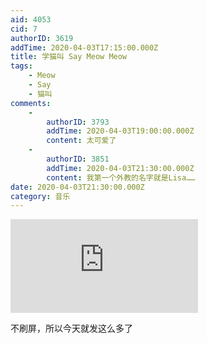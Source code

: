 ```yaml
---
aid: 4053
cid: 7
authorID: 3619
addTime: 2020-04-03T17:15:00.000Z
title: 学猫叫 Say Meow Meow
tags:
    - Meow
    - Say
    - 猫叫
comments:
    -
        authorID: 3793
        addTime: 2020-04-03T19:00:00.000Z
        content: 太可爱了
    -
        authorID: 3851
        addTime: 2020-04-03T21:30:00.000Z
        content: 我第一个外教的名字就是Lisa……
date: 2020-04-03T21:30:00.000Z
category: 音乐
---
```


<div class="videowrapper"><iframe src="https://www.youtube.com/embed/i4U7UdilfHs" frameborder="0" allow="accelerometer; autoplay; encrypted-media; gyroscope; picture-in-picture" allowfullscreen=""></iframe></div>

不刷屏，所以今天就发这么多了

